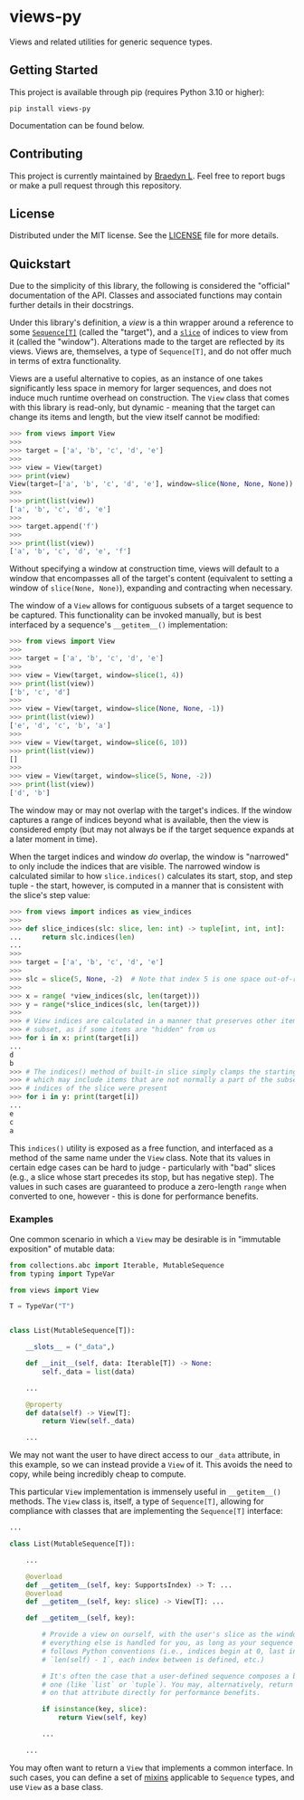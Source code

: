 # views-py

Views and related utilities for generic sequence types.

## Getting Started

This project is available through pip (requires Python 3.10 or higher):

```
pip install views-py
```

Documentation can be found below.

## Contributing

This project is currently maintained by [Braedyn L](https://github.com/braedynl). Feel free to report bugs or make a pull request through this repository.

## License

Distributed under the MIT license. See the [LICENSE](LICENSE) file for more details.

## Quickstart

Due to the simplicity of this library, the following is considered the "official" documentation of the API. Classes and associated functions may contain further details in their docstrings.

Under this library's definition, a *view* is a thin wrapper around a reference to some [`Sequence[T]`](https://docs.python.org/3/library/collections.abc.html#collections-abstract-base-classes) (called the "target"), and a [`slice`](https://docs.python.org/3/library/functions.html#slice) of indices to view from it (called the "window"). Alterations made to the target are reflected by its views. Views are, themselves, a type of `Sequence[T]`, and do not offer much in terms of extra functionality.

Views are a useful alternative to copies, as an instance of one takes significantly less space in memory for larger sequences, and does not induce much runtime overhead on construction. The `View` class that comes with this library is read-only, but dynamic - meaning that the target can change its items and length, but the view itself cannot be modified:

```python
>>> from views import View
>>>
>>> target = ['a', 'b', 'c', 'd', 'e']
>>>
>>> view = View(target)
>>> print(view)
View(target=['a', 'b', 'c', 'd', 'e'], window=slice(None, None, None))
>>>
>>> print(list(view))
['a', 'b', 'c', 'd', 'e']
>>>
>>> target.append('f')
>>>
>>> print(list(view))
['a', 'b', 'c', 'd', 'e', 'f']
```

Without specifying a window at construction time, views will default to a window that encompasses all of the target's content (equivalent to setting a window of `slice(None, None)`), expanding and contracting when necessary.

The window of a `View` allows for contiguous subsets of a target sequence to be captured. This functionality can be invoked manually, but is best interfaced by a sequence's `__getitem__()` implementation:

```python
>>> from views import View
>>>
>>> target = ['a', 'b', 'c', 'd', 'e']
>>>
>>> view = View(target, window=slice(1, 4))
>>> print(list(view))
['b', 'c', 'd']
>>>
>>> view = View(target, window=slice(None, None, -1))
>>> print(list(view))
['e', 'd', 'c', 'b', 'a']
>>>
>>> view = View(target, window=slice(6, 10))
>>> print(list(view))
[]
>>>
>>> view = View(target, window=slice(5, None, -2))
>>> print(list(view))
['d', 'b']
```

The window may or may not overlap with the target's indices. If the window captures a range of indices beyond what is available, then the view is considered empty (but may not always be if the target sequence expands at a later moment in time).

When the target indices and window *do* overlap, the window is "narrowed" to only include the indices that are visible. The narrowed window is calculated similar to how `slice.indices()` calculates its start, stop, and step tuple - the start, however, is computed in a manner that is consistent with the slice's step value:

```python
>>> from views import indices as view_indices
>>>
>>> def slice_indices(slc: slice, len: int) -> tuple[int, int, int]:
...     return slc.indices(len)
...
>>>
>>> target = ['a', 'b', 'c', 'd', 'e']
>>>
>>> slc = slice(5, None, -2)  # Note that index 5 is one space out-of-range
>>>
>>> x = range( *view_indices(slc, len(target)))
>>> y = range(*slice_indices(slc, len(target)))
>>>
>>> # View indices are calculated in a manner that preserves other items of the
>>> # subset, as if some items are "hidden" from us
>>> for i in x: print(target[i])
...
d
b
>>> # The indices() method of built-in slice simply clamps the starting value,
>>> # which may include items that are not normally a part of the subset if all
>>> # indices of the slice were present
>>> for i in y: print(target[i])
...
e
c
a
```

This `indices()` utility is exposed as a free function, and interfaced as a method of the same name under the `View` class. Note that its values in certain edge cases can be hard to judge - particularly with "bad" slices (e.g., a slice whose start precedes its stop, but has negative step). The values in such cases are guaranteed to produce a zero-length `range` when converted to one, however - this is done for performance benefits.

### Examples

One common scenario in which a `View` may be desirable is in "immutable exposition" of mutable data:

```python
from collections.abc import Iterable, MutableSequence
from typing import TypeVar

from views import View

T = TypeVar("T")


class List(MutableSequence[T]):

    __slots__ = ("_data",)

    def __init__(self, data: Iterable[T]) -> None:
        self._data = list(data)

    ...

    @property
    def data(self) -> View[T]:
        return View(self._data)

    ...
```

We may not want the user to have direct access to our `_data` attribute, in this example, so we can instead provide a `View` of it. This avoids the need to copy, while being incredibly cheap to compute.

This particular `View` implementation is immensely useful in `__getitem__()` methods. The `View` class is, itself, a type of `Sequence[T]`, allowing for compliance with classes that are implementing the `Sequence[T]` interface:

```python
...

class List(MutableSequence[T]):

    ...

    @overload
    def __getitem__(self, key: SupportsIndex) -> T: ...
    @overload
    def __getitem__(self, key: slice) -> View[T]: ...

    def __getitem__(self, key):

        # Provide a view on ourself, with the user's slice as the window -
        # everything else is handled for you, as long as your sequence type
        # follows Python conventions (i.e., indices begin at 0, last index is
        # `len(self) - 1`, each index between is defined, etc.)

        # It's often the case that a user-defined sequence composes a built-in
        # one (like `list` or `tuple`). You may, alternatively, return a view
        # on that attribute directly for performance benefits.

        if isinstance(key, slice):
            return View(self, key)

        ...

    ...
```

You may often want to return a `View` that implements a common interface. In such cases, you can define a set of [mixins](https://stackoverflow.com/questions/533631/what-is-a-mixin-and-why-is-it-useful) applicable to `Sequence` types, and use `View` as a base class.
